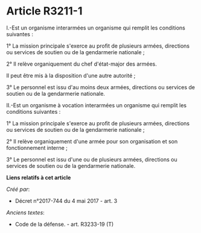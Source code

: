 # Article R3211-1

I.-Est un organisme interarmées un organisme qui remplit les conditions suivantes : 

1° La mission principale s'exerce au profit de plusieurs armées, directions ou services de soutien ou de la gendarmerie
nationale ; 

2° Il relève organiquement du chef d'état-major des armées. 

Il peut être mis à la disposition d'une autre autorité ; 

3° Le personnel est issu d'au moins deux armées, directions ou services de soutien ou de la gendarmerie nationale. 

II.-Est un organisme à vocation interarmées un organisme qui remplit les conditions suivantes : 

1° La mission principale s'exerce au profit de plusieurs armées, directions ou services de soutien ou de la gendarmerie
nationale ; 

2° Il relève organiquement d'une armée pour son organisation et son fonctionnement interne ; 

3° Le personnel est issu d'une ou de plusieurs armées, directions ou services de soutien ou de la gendarmerie nationale.

**Liens relatifs à cet article**

_Créé par_:

  - Décret n°2017-744 du 4 mai 2017 - art. 3

_Anciens textes_:

  - Code de la défense. - art. R3233-19 (T)
